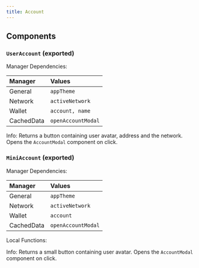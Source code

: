 ```yaml
---
title: Account
---
```


## Components

### `UserAccount` (exported)

Manager Dependencies:

| Manager | Values                                                          |
| :--- | :------------------------------------------------------------------- |
| General | `appTheme`
| Network | `activeNetwork`
| Wallet | `account, name`
| CachedData | `openAccountModal`

Info: Returns a button containing user avatar, address and the network. Opens the `AccountModal` component on click.

### `MiniAccount` (exported)

Manager Dependencies:

| Manager | Values                                                          |
| :--- | :------------------------------------------------------------------- |
| General | `appTheme`
| Network | `activeNetwork`
| Wallet | `account`
| CachedData | `openAccountModal`

Local Functions:

Info: Returns a small button containing user avatar. Opens the `AccountModal` component on click.